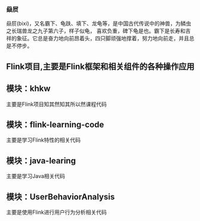 ### 赑屃  
赑屃(bixi)，又名霸下、龟趺、填下、龙龟等，是中国古代传说中的神兽，为鳞虫之长瑞兽龙之九子第六子，样子似龟，
喜欢负重，碑下龟是也。霸下是长寿和吉祥的象征。它总是奋力地向前昂着头，四只脚顽强地撑着，努力地向前走，并且总是不停步。


## Flink项目,主要是Flink框架和相关组件的各种操作应用  
## 模块：khkw
主要是Flink项目知其然知其所以然课程代码


## 模块：flink-learning-code 
主要是学习Flink特性的相关代码  
  
  
  
## 模块：java-learing  
主要是学习Java相关代码


## 模块：UserBehaviorAnalysis  
主要是使用Flink进行用户行为分析相关代码

